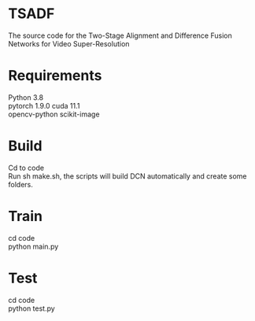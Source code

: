 # TSADF
The source code for the Two-Stage Alignment and Difference Fusion Networks for Video Super-Resolution
# Requirements
Python 3.8  
pytorch 1.9.0 cuda 11.1  
opencv-python scikit-image
# Build 
Cd to code  
Run sh make.sh, the scripts will build DCN automatically and create some folders.  
# Train
cd code  
python main.py
# Test
cd code  
python test.py
